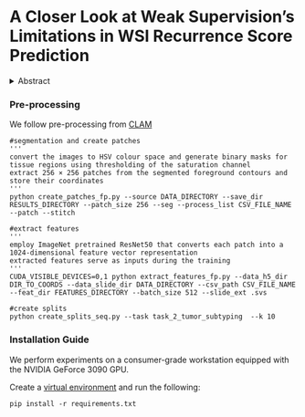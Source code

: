 # A Closer Look at Weak Supervision’s Limitations in WSI Recurrence Score Prediction

<details>
  <summary>Abstract
  </summary>
  TBD
</details>

### Pre-processing

We follow pre-processing from [CLAM](https://github.com/mahmoodlab/CLAM)
```
#segmentation and create patches
'''
convert the images to HSV colour space and generate binary masks for tissue regions using thresholding of the saturation channel
extract 256 × 256 patches from the segmented foreground contours and store their coordinates
'''
python create_patches_fp.py --source DATA_DIRECTORY --save_dir RESULTS_DIRECTORY --patch_size 256 --seg --process_list CSV_FILE_NAME --patch --stitch

#extract features
'''
employ ImageNet pretrained ResNet50 that converts each patch into a 1024-dimensional feature vector representation
extracted features serve as inputs during the training
'''
CUDA_VISIBLE_DEVICES=0,1 python extract_features_fp.py --data_h5_dir DIR_TO_COORDS --data_slide_dir DATA_DIRECTORY --csv_path CSV_FILE_NAME --feat_dir FEATURES_DIRECTORY --batch_size 512 --slide_ext .svs

#create splits
python create_splits_seq.py --task task_2_tumor_subtyping  --k 10
```

### Installation Guide

We perform experiments on a consumer-grade workstation equipped with the NVIDIA GeForce 3090 GPU. 

Create a [virtual environment](https://docs.python.org/3/library/venv.html) and run the following:

```
pip install -r requirements.txt
```
